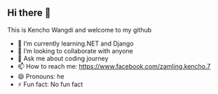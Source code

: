 ## Hi there 👋
This is Kencho Wangdi and welcome to my github 
- 🌱 I’m currently learning.NET and Django
- 👯 I’m looking to collaborate with anyone
- 💬 Ask me about coding journey
- 📫 How to reach me: https://www.facebook.com/zamling.kencho.7
- 😄 Pronouns: he
- ⚡ Fun fact: No fun fact

